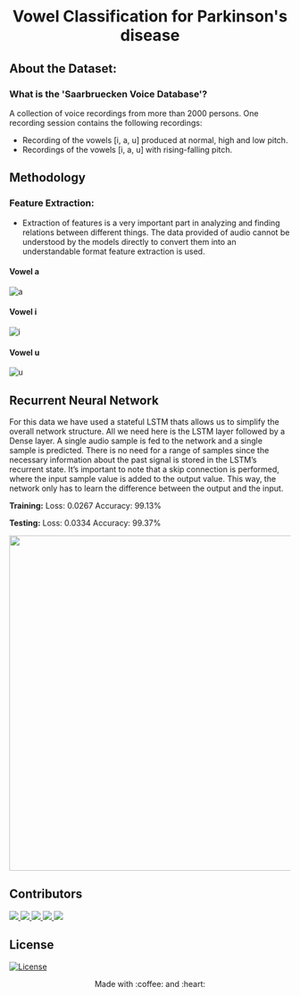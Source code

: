 <h1 align="center"> Vowel Classification for Parkinson's disease </h1>


## About the Dataset:
### What is the 'Saarbruecken Voice Database'?

A collection of voice recordings from more than 2000 persons. One recording session contains the following recordings:

- Recording of the vowels [i, a, u] produced at normal, high and low pitch.
- Recordings of the vowels [i, a, u] with rising-falling pitch.


## Methodology
### Feature Extraction: 
- Extraction of features is a very important part in analyzing and finding relations between different things. The data provided of audio cannot be understood by the models directly to convert them into an understandable format feature extraction is used.

<h4> Vowel a </h4>

![a](https://user-images.githubusercontent.com/76477365/204121523-c463ae5a-bda5-4683-b1e7-497f1e1a84c7.png)
<h4> Vowel i </h4>

![i](https://user-images.githubusercontent.com/76477365/204121525-8bada92e-c147-4f05-97d6-c09c2d1ea23c.png)
<h4> Vowel u </h4>

![u](https://user-images.githubusercontent.com/76477365/204121526-27dbc3b6-f1ae-414f-ada9-a094e3847cbb.png)


<h2> Recurrent Neural Network </h2>
<p>
For this data we have used a stateful LSTM thats allows us to simplify the overall network structure. All we need here is the LSTM layer followed by a Dense layer.
A single audio sample is fed to the network and a single sample is predicted. There is no need for a range of samples since the necessary information about the past signal is stored in the LSTM’s recurrent state.
It’s important to note that a skip connection is performed, where the input sample value is added to the output value. This way, the network only has to learn the difference between the output and the input. 

**Training:**
Loss: 0.0267
Accuracy: 99.13%

**Testing:**
Loss: 0.0334
Accuracy: 99.37%

<img src = "https://user-images.githubusercontent.com/76477365/204121618-1555400b-879f-4197-b7f5-f8f1187a87e5.png" height=600 >

## Contributors
<a href="https://github.com/gautam-j/gautam-j/graphs/contributors">
  <img src="https://contrib.rocks/image?repo=gautam-j/gautam-j" />
</a>
<a href="https://github.com/brijes-h/brijes-h/graphs/contributors">
  <img src="https://contrib.rocks/image?repo=brijes-h/brijes-h" />
</a>
<a href="https://github.com/Manishankar9977/Manishankar9977/graphs/contributors">
  <img src="https://contrib.rocks/image?repo=jahnavidarbhamulla/jahnavidarbhamulla" />
</a>
  <a href="https://github.com/jahnavidarbhamulla/jahnavidarbhamulla/graphs/contributors">
  <img src="https://contrib.rocks/image?repo=kruthim1304/kruthim1304" />
  <a href="https://github.com/jahnavidarbhamulla/jahnavidarbhamulla/graphs/contributors">
  <img src="https://contrib.rocks/image?repo=pryanshukundu/pryanshukundu" />
</a>
  
## License
[![License](http://img.shields.io/:license-mit-blue.svg?style=flat-square)](http://badges.mit-license.org)

<p align="center">
	Made with :coffee: and :heart:
</p>
